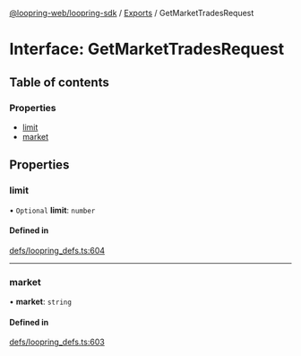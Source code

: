 [@loopring-web/loopring-sdk](../README.md) / [Exports](../modules.md) / GetMarketTradesRequest

# Interface: GetMarketTradesRequest

## Table of contents

### Properties

- [limit](GetMarketTradesRequest.md#limit)
- [market](GetMarketTradesRequest.md#market)

## Properties

### limit

• `Optional` **limit**: `number`

#### Defined in

[defs/loopring_defs.ts:604](https://github.com/Loopring/loopring_sdk/blob/ee2acc4/src/defs/loopring_defs.ts#L604)

___

### market

• **market**: `string`

#### Defined in

[defs/loopring_defs.ts:603](https://github.com/Loopring/loopring_sdk/blob/ee2acc4/src/defs/loopring_defs.ts#L603)
